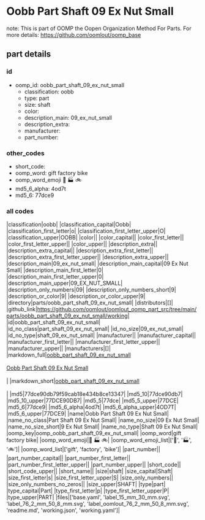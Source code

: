 # Oobb Part Shaft 09 Ex Nut Small  

note: This is part of OOMP the Oopen Organization Method For Parts. For more details: https://github.com/oomlout/oomp_base

##  part details





### id
* oomp_id: oobb_part_shaft_09_ex_nut_small
  * classification: oobb
  * type: part
  * size: shaft
  * color: 
  * description_main: 09_ex_nut_small
  * description_extra: 
  * manufacturer: 
  * part_number: 

### other_codes
* short_code: 
* oomp_word: gift factory bike
* oomp_word_emoji :gift: :factory: :bike:
* md5_6_alpha: 4od7t
* md5_6: 77dce9

### all codes 
|classification|oobb|
|classification_capital|Oobb|
|classification_first_letter|o|
|classification_first_letter_upper|O|
|classification_upper|OOBB|
|color||
|color_capital||
|color_first_letter||
|color_first_letter_upper||
|color_upper||
|description_extra||
|description_extra_capital||
|description_extra_first_letter||
|description_extra_first_letter_upper||
|description_extra_upper||
|description_main|09_ex_nut_small|
|description_main_capital|09 Ex Nut Small|
|description_main_first_letter|0|
|description_main_first_letter_upper|0|
|description_main_upper|09_EX_NUT_SMALL|
|description_only_numbers|09|
|description_only_numbers_short|9|
|description_or_color|9|
|description_or_color_upper|9|
|directory|parts/oobb_part_shaft_09_ex_nut_small|
|distributors|[]|
|github_link|https://github.com/oomlout/oomlout_oomp_part_src/tree/main/parts/oobb_part_shaft_09_ex_nut_small/working|
|id|oobb_part_shaft_09_ex_nut_small|
|id_no_class|part_shaft_09_ex_nut_small|
|id_no_size|09_ex_nut_small|
|id_no_type|shaft_09_ex_nut_small|
|manufacturer||
|manufacturer_capital||
|manufacturer_first_letter||
|manufacturer_first_letter_upper||
|manufacturer_upper||
|manufacturers|[]|
|markdown_full|[oobb_part_shaft_09_ex_nut_small](https://github.com/oomlout/oomlout_oomp_part_src/tree/main/parts/oobb_part_shaft_09_ex_nut_small/working)<br>[](https://github.com/oomlout/oomlout_oomp_part_src/tree/main/parts/oobb_part_shaft_09_ex_nut_small/working)<br>[Oobb Part Shaft 09 Ex Nut Small](https://github.com/oomlout/oomlout_oomp_part_src/tree/main/parts/oobb_part_shaft_09_ex_nut_small/working)<br><br>|
|markdown_short|[oobb_part_shaft_09_ex_nut_small](https://github.com/oomlout/oomlout_oomp_part_src/tree/main/parts/oobb_part_shaft_09_ex_nut_small/working)<br><br>|
|md5|77dce90db79f59cab18e434b8ce13347|
|md5_10|77dce90db7|
|md5_10_upper|77DCE90DB7|
|md5_5|77dce|
|md5_5_upper|77DCE|
|md5_6|77dce9|
|md5_6_alpha|4od7t|
|md5_6_alpha_upper|4OD7T|
|md5_6_upper|77DCE9|
|name|Oobb Part Shaft 09 Ex Nut Small|
|name_no_class|Part Shaft 09 Ex Nut Small|
|name_no_size|09 Ex Nut Small|
|name_no_size_short|9 Ex Nut Small|
|name_no_type|Shaft 09 Ex Nut Small|
|oomp_key|oomp_oobb_part_shaft_09_ex_nut_small|
|oomp_word|gift factory bike|
|oomp_word_emoji|:gift: :factory: :bike:|
|oomp_word_emoji_list|[':gift:', ':factory:', ':bike:']|
|oomp_word_list|['gift', 'factory', 'bike']|
|part_number||
|part_number_capital||
|part_number_first_letter||
|part_number_first_letter_upper||
|part_number_upper||
|short_code||
|short_code_upper||
|short_name||
|size|shaft|
|size_capital|Shaft|
|size_first_letter|s|
|size_first_letter_upper|S|
|size_only_numbers||
|size_only_numbers_no_zeros||
|size_upper|SHAFT|
|type|part|
|type_capital|Part|
|type_first_letter|p|
|type_first_letter_upper|P|
|type_upper|PART|
|files|['base.yaml', 'label_15_mm_30_mm.svg', 'label_76_2_mm_50_8_mm.svg', 'label_oomlout_76_2_mm_50_8_mm.svg', 'readme.md', 'working.json', 'working.yaml']|

